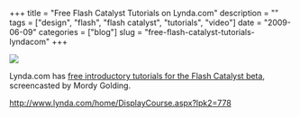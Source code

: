 +++
title = "Free Flash Catalyst Tutorials on Lynda.com"
description = ""
tags = ["design", "flash", "flash catalyst", "tutorials", "video"]
date = "2009-06-09"
categories = ["blog"]
slug = "free-flash-catalyst-tutorials-lyndacom"
+++



  <div class="notebook-screenshot"><a href="http://www.lynda.com/home/DisplayCourse.aspx?lpk2=778"><img src="http://media.konigi.com/bluga/wt4a2edbb297130_0.jpg"/></a></div><p>Lynda.com has <a href="http://www.lynda.com/home/DisplayCourse.aspx?lpk2=778&amp;utm_source=LDC&amp;utm_medium=viral&amp;utm_content=flash_catalyst&amp;utm_campaign=flash_catalyst">free introductory tutorials for the Flash Catalyst beta</a>, screencasted by Mordy Golding.</p>
    
  <a href="http://www.lynda.com/home/DisplayCourse.aspx?lpk2=778">http://www.lynda.com/home/DisplayCourse.aspx?lpk2=778</a>
